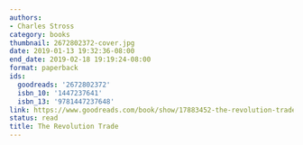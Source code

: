 ```yaml
---
authors:
- Charles Stross
category: books
thumbnail: 2672802372-cover.jpg
date: 2019-01-13 19:32:36-08:00
end_date: 2019-02-18 19:19:24-08:00
format: paperback
ids:
  goodreads: '2672802372'
  isbn_10: '1447237641'
  isbn_13: '9781447237648'
link: https://www.goodreads.com/book/show/17883452-the-revolution-trade
status: read
title: The Revolution Trade
---
```

